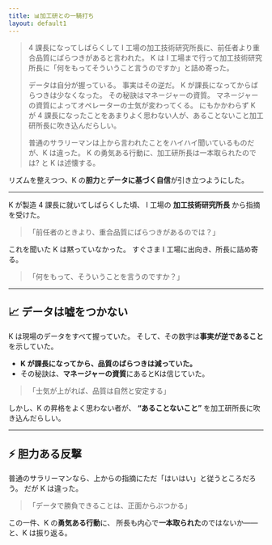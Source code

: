 ```yaml
---
title: 📊加工研との一騎打ち
layout: default1
---
```

> 4 課長になってしばらくして I 工場の加工技術研究所長に、前任者より重合品質にばらつきがあると言われた。
> K は I 工場まで行って加工技術研究所長に「何をもってそういうこと言うのですか」と詰め寄った。
> 
> データは自分が握っている。
> 事実はその逆だ。
> K が課長になってからばらつきは少なくなった。
> その秘訣はマネージャーの資質。
> マネージャーの資質によってオペレーターの士気が変わってくる。
> にもかかわらず K が 4 課長になったことをあまりよく思わない人が、あることないこと加工研所長に吹き込んだらしい。
> 
> 普通のサラリーマンは上から言われたことをハイハイ聞いているものだが、K は違った。
> K の勇気ある行動に、加工研所長は一本取られたのでは? と K は述懐する。

リズムを整えつつ、K の**胆力**と**データに基づく自信**が引き立つようにした。

---

K が製造 4 課長に就いてしばらくした頃、
I 工場の **加工技術研究所長** から指摘を受けた。

> 「前任者のときより、重合品質にばらつきがあるのでは？」

これを聞いた K は黙っていなかった。
すぐさま I 工場に出向き、所長に詰め寄る。

> 「何をもって、そういうことを言うのですか？」

---

## 📈 データは嘘をつかない

K は現場のデータをすべて握っていた。
そして、その数字は**事実が逆であること**を示していた。

* **K が課長になってから、品質のばらつきは減っていた。**
* その秘訣は、**マネージャーの資質**にあるとKは信じていた。

> 「士気が上がれば、品質は自然と安定する」

しかし、K の昇格をよく思わない者が、
**“あることないこと”** を加工研所長に吹き込んだらしい。

---

## ⚡️ 胆力ある反撃

普通のサラリーマンなら、上からの指摘にただ「はいはい」と従うところだろう。
だが K は違った。

> 「データで勝負できることは、正面からぶつかる」

この一件、K の**勇気ある行動**に、
所長も内心で**一本取られた**のではないか――と、K は振り返る。
